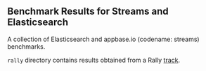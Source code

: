 ## Benchmark Results for Streams and Elasticsearch

A collection of Elasticsearch and appbase.io (codename: streams) benchmarks.

`rally` directory contains results obtained from a Rally
[track][1].

[1]: https://github.com/elastic/rally-tracks/
